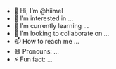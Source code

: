 - 👋 Hi, I’m @hiimel
- 👀 I’m interested in ...
- 🌱 I’m currently learning ...
- 💞️ I’m looking to collaborate on ...
- 📫 How to reach me ...
- 😄 Pronouns: ...
- ⚡ Fun fact: ...

<!---
hiimel/hiimel is a ✨ special ✨ repository because its `README.md` (this file) appears on your GitHub profile.
You can click the Preview link to take a look at your changes.
--->
